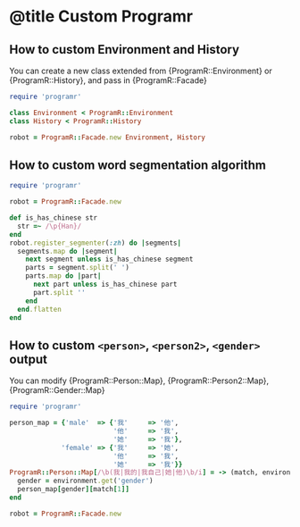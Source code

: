 # @title Custom Programr

## How to custom Environment and History

You can create a new class extended from {ProgramR::Environment} or {ProgramR::History}, and pass in {ProgramR::Facade}

```ruby
require 'programr'

class Environment < ProgramR::Environment
class History < ProgramR::History

robot = ProgramR::Facade.new Environment, History
```

## How to custom word segmentation algorithm

```ruby
require 'programr'

robot = ProgramR::Facade.new

def is_has_chinese str
  str =~ /\p{Han}/
end
robot.register_segmenter(:zh) do |segments|
  segments.map do |segment|
    next segment unless is_has_chinese segment
    parts = segment.split(' ')
    parts.map do |part|
      next part unless is_has_chinese part
      part.split ''
    end
  end.flatten
end
```

## How to custom `<person>`, `<person2>`, `<gender>` output

You can modify {ProgramR::Person::Map}, {ProgramR::Person2::Map}, {ProgramR::Gender::Map}

```ruby
require 'programr'

person_map = {'male'  => {'我'     => '他',
                          '他'     => '我',
                          '她'     => '我'},
             'female' => {'我'     => '她',
                          '他'     => '我',
                          '她'     => '我'}}
ProgramR::Person::Map[/\b(我|我的|我自己|她|他)\b/i] = -> (match, environment) do
  gender = environment.get('gender')
  person_map[gender][match[1]]
end

robot = ProgramR::Facade.new
```
